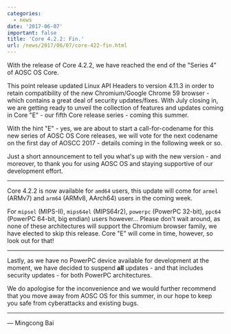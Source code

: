 ```yaml
---
categories:
  - news
date: '2017-06-07'
important: false
title: 'Core 4.2.2: Fin.'
url: /news/2017/06/07/core-422-fin.html
---
```



With the release of Core 4.2.2, we have reached the end of the "Series 4" of AOSC OS Core.

This point release updated Linux API Headers to version 4.11.3 in order to retain compatibility of the new Chromium/Google Chrome 59 browser - which contains a great deal of security updates/fixes. With July closing in, we are getting ready to unveil the collection of features and updates coming in Core "E" - our fifth Core release series - coming this summer.

With the hint "E" - yes, we are about to start a call-for-codename for this new series of AOSC OS Core releases, we will vote for the next codename on the first day of AOSCC 2017 - details coming in the following week or so.

Just a short announcement to tell you what's up with the new version - and moreover, to thank you for using AOSC OS and staying supportive of our development effort.

--------

Core 4.2.2 is now available for `amd64` users, this update will come for `armel` (ARMv7) and `arm64` (ARMv8, AArch64) users in the coming week.

For `mipsel` (MIPS-II), `mips64el` (MIPS64r2), `powerpc` (PowerPC 32-bit), `ppc64` (PowerPC 64-bit, big endian) users however... Please don't wait around, as none of these architectures will support the Chromium browser family, we have elected to skip this release. Core "E" will come in time, however, so look out for that!

--------

Lastly, as we have no PowerPC device available for development at the moment, we have decided to suspend **all** updates - and that includes security updates - for both PowerPC architectures.

We do apologise for the inconvenience and we would further recommend that you move away from AOSC OS for this summer, in our hope to keep you safe from cyberattacks and existing bugs.

--------

— Mingcong Bai